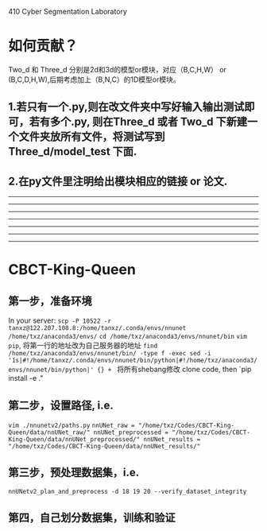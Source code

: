 410 Cyber Segmentation Laboratory

# 如何贡献？
Two_d 和 Three_d 分别是2d和3d的模型or模块，对应（B,C,H,W） or (B,C,D,H,W),后期考虑加上（B,N,C）的1D模型or模块。
## 1.若只有一个.py,则在改文件夹中写好输入输出测试即可，若有多个.py, 则在Three_d 或者 Two_d 下新建一个文件夹放所有文件，将测试写到 Three_d/model_test 下面. 
## 2.在py文件里注明给出模块相应的链接 or 论文.


___
___
___
___
***
***
***

# CBCT-King-Queen
## 第一步，准备环境
In your server:
`scp -P 10522 -r tanxz@122.207.108.8:/home/tanxz/.conda/envs/nnunet /home/txz/anaconda3/envs/`
`cd /home/txz/anaconda3/envs/nnunet/bin`
`vim pip`, 将第一行的地址改为自己服务器的地址
`find /home/txz/anaconda3/envs/nnunet/bin/ -type f -exec sed -i '1s|#!/home/tanxz/.conda/envs/nnunet/bin/python|#!/home/txz/anaconda3/envs/nnunet/bin/python|' {} + ` 将所有shebang修改
clone code, then `pip install -e ."


## 第二步，设置路径, i.e.
`vim ./nnunetv2/paths.py`
`
nnUNet_raw = "/home/txz/Codes/CBCT-King-Queen/data/nnUNet_raw/"
nnUNet_preprocessed = "/home/txz/Codes/CBCT-King-Queen/data/nnUNet_preprocessed/"
nnUNet_results = "/home/txz/Codes/CBCT-King-Queen/data/nnUNet_results/"
`
## 第三步，预处理数据集，i.e.
`nnUNetv2_plan_and_preprocess -d 18 19 20 --verify_dataset_integrity`

## 第四，自己划分数据集，训练和验证



